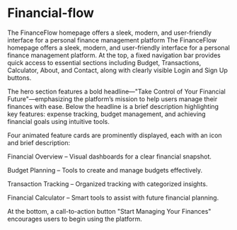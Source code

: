 # Financial-flow
The FinanceFlow homepage offers a sleek, modern, and user-friendly interface for a personal finance management platform
The FinanceFlow homepage offers a sleek, modern, and user-friendly interface for a personal finance management platform. At the top, a fixed navigation bar provides quick access to essential sections including Budget, Transactions, Calculator, About, and Contact, along with clearly visible Login and Sign Up buttons.

The hero section features a bold headline—"Take Control of Your Financial Future"—emphasizing the platform’s mission to help users manage their finances with ease. Below the headline is a brief description highlighting key features: expense tracking, budget management, and achieving financial goals using intuitive tools.

Four animated feature cards are prominently displayed, each with an icon and brief description:

Financial Overview – Visual dashboards for a clear financial snapshot.

Budget Planning – Tools to create and manage budgets effectively.

Transaction Tracking – Organized tracking with categorized insights.

Financial Calculator – Smart tools to assist with future financial planning.

At the bottom, a call-to-action button "Start Managing Your Finances" encourages users to begin using the platform.

